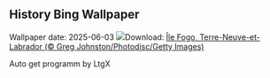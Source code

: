 ## History Bing Wallpaper
Wallpaper date: 2025-06-03
![](https://www.bing.com/th?id=OHR.Fogoisland_FR-CA5436745588_UHD.jpg&w=1000)Download: [Île Fogo, Terre-Neuve-et-Labrador (© Greg Johnston/Photodisc/Getty Images)](https://www.bing.com/th?id=OHR.Fogoisland_FR-CA5436745588_UHD.jpg)

Auto get programm by LtgX
